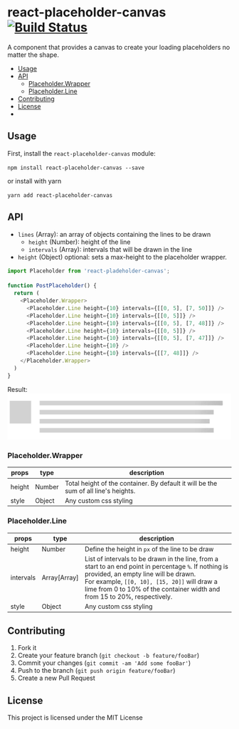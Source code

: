 # react-placeholder-canvas [![Build Status][build-badge]][build]

A component that provides a canvas to create your loading placeholders no matter the shape.

  - [Usage](#usage)
  - [API](#api)
    - [Placeholder.Wrapper](#placeholderwrapper)
    - [Placeholder.Line](#placeholderline)
  - [Contributing](#contributing)
  - [License](#license)
  - 
## Usage

First, install the `react-placeholder-canvas` module:

`npm install react-placeholder-canvas --save`

or install with yarn

`yarn add react-placeholder-canvas`

## API

- `lines` (Array): an array of objects containing the lines to be drawn
  - `height` (Number): height of the line
  - `intervals` (Array): intervals that will be drawn in the line
- `height` (Object) optional: sets a max-height to the placeholder wrapper.

```js
import Placeholder from 'react-pladeholder-canvas';

function PostPlaceholder() {
  return (
    <Placeholder.Wrapper>
      <Placeholder.Line height={10} intervals={[[0, 5], [7, 50]]} />
      <Placeholder.Line height={10} intervals={[[0, 5]]} />
      <Placeholder.Line height={10} intervals={[[0, 5], [7, 48]]} />
      <Placeholder.Line height={10} intervals={[[0, 5]]} />
      <Placeholder.Line height={10} intervals={[[0, 5], [7, 47]]} />
      <Placeholder.Line height={10} />
      <Placeholder.Line height={10} intervals={[[7, 48]]} />
    </Placeholder.Wrapper>
  )
}
```

Result:<br/>
![](demo.gif)
<br />

### Placeholder.Wrapper
| props  | type   | description                                                                         |
| ------ | ------ | ----------------------------------------------------------------------------------- |
| height | Number | Total height of the container. By default it will be the sum of all line's heights. |
| style  | Object | Any custom css styling                                                              |

### Placeholder.Line
| props     | type         | description                                                                                                                                                                                                                                                                       |
| --------- | ------------ | --------------------------------------------------------------------------------------------------------------------------------------------------------------------------------------------------------------------------------------------------------------------------------- |
| height    | Number       | Define the height in `px` of the line to be draw                                                                                                                                                                                                                                  |
| intervals | Array[Array] | List of intervals to be drawn in the line, from a start to an end point in percentage `%`. If nothing is provided, an empty line will be drawn. <br /> For example, `[[0, 10], [15, 20]]` will draw a lime from 0 to 10% of the container width and from 15 to 20%, respectively. |
| style     | Object       | Any custom css styling                                                                                                                                                                                                                                                            |




## Contributing

1. Fork it
2. Create your feature branch (`git checkout -b feature/fooBar`)
3. Commit your changes (`git commit -am 'Add some fooBar'`)
4. Push to the branch (`git push origin feature/fooBar`)
5. Create a new Pull Request

## License

This project is licensed under the MIT License

[npm]: https://www.npmjs.com/
[node]: https://nodejs.org
[build-badge]: https://travis-ci.org/isaquediasm/react-placeholder-canvas.svg?branch=maste
[build]: https://travis-ci.org/isaquediasm/react-placeholder-canvas
[coverage-badge]: https://img.shields.io/codecov/c/github/kentcdodds/jest-glamor-react.svg?style=flat-square
[coverage]: https://codecov.io/github/kentcdodds/jest-glamor-react
[version-badge]: https://img.shields.io/npm/v/jest-glamor-react.svg?style=flat-square
[package]: https://www.npmjs.com/package/jest-glamor-react
[downloads-badge]: https://img.shields.io/npm/dm/jest-glamor-react.svg?style=flat-square
[npm-stat]: http://npm-stat.com/charts.html?package=jest-glamor-react&from=2016-04-01
